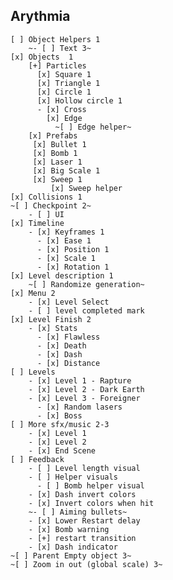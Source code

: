 ## Arythmia

    [ ] Object Helpers 1
        ~- [ ] Text 3~
    [x] Objects  1
        [+] Particles
          [x] Square 1
          [x] Triangle 1
          [x] Circle 1
          [x] Hollow circle 1
          - [x] Cross
            [x] Edge
              ~[ ] Edge helper~
        [x] Prefabs
         [x] Bullet 1
         [x] Bomb 1
         [x] Laser 1
         [x] Big Scale 1
         [x] Sweep 1
             [x] Sweep helper
    [x] Collisions 1
    ~[ ] Checkpoint 2~
        - [ ] UI
    [x] Timeline 
        - [x] Keyframes 1
          - [x] Ease 1
          - [x] Position 1
          - [x] Scale 1
          - [x] Rotation 1
    [x] Level description 1
        ~[ ] Randomize generation~
    [x] Menu 2
        - [x] Level Select
        - [ ] level completed mark
    [x] Level Finish 2
        - [x] Stats
          - [x] Flawless
          - [x] Death
          - [x] Dash
          - [x] Distance
    [ ] Levels
        - [x] Level 1 - Rapture
        - [x] Level 2 - Dark Earth
        - [x] Level 3 - Foreigner
          - [x] Random lasers
          - [x] Boss
    [ ] More sfx/music 2-3
        - [x] Level 1
        - [x] Level 2
        - [x] End Scene
    [ ] Feedback
        - [ ] Level length visual
        - [ ] Helper visuals
          - [ ] Bomb helper visual
        - [x] Dash invert colors
        - [x] Invert colors when hit
        ~- [ ] Aiming bullets~
        - [x] Lower Restart delay
        - [x] Bomb warning
        - [+] restart transition
        - [x] Dash indicator
    ~[ ] Parent Empty object 3~
    ~[ ] Zoom in out (global scale) 3~
